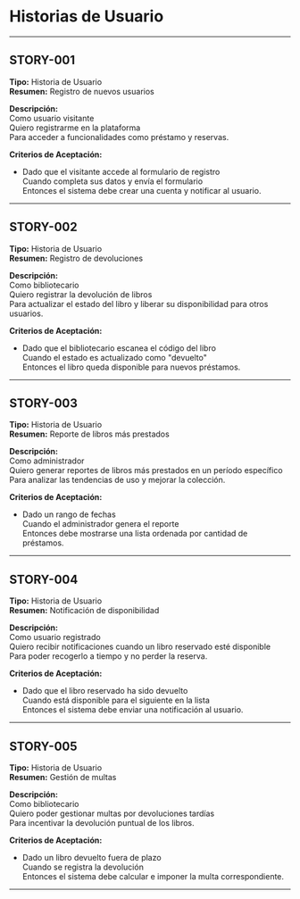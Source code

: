 # Historias de Usuario 
---

## STORY-001
**Tipo:** Historia de Usuario  
**Resumen:** Registro de nuevos usuarios

**Descripción:**  
Como usuario visitante  
Quiero registrarme en la plataforma  
Para acceder a funcionalidades como préstamo y reservas.

**Criterios de Aceptación:**  
- Dado que el visitante accede al formulario de registro  
  Cuando completa sus datos y envía el formulario  
  Entonces el sistema debe crear una cuenta y notificar al usuario.

---

## STORY-002  
**Tipo:** Historia de Usuario  
**Resumen:** Registro de devoluciones

**Descripción:**  
Como bibliotecario  
Quiero registrar la devolución de libros  
Para actualizar el estado del libro y liberar su disponibilidad para otros usuarios.

**Criterios de Aceptación:**  
- Dado que el bibliotecario escanea el código del libro  
  Cuando el estado es actualizado como "devuelto"  
  Entonces el libro queda disponible para nuevos préstamos.

---

## STORY-003  
**Tipo:** Historia de Usuario  
**Resumen:** Reporte de libros más prestados

**Descripción:**  
Como administrador  
Quiero generar reportes de libros más prestados en un período específico  
Para analizar las tendencias de uso y mejorar la colección.

**Criterios de Aceptación:**  
- Dado un rango de fechas  
  Cuando el administrador genera el reporte  
  Entonces debe mostrarse una lista ordenada por cantidad de préstamos.

---

## STORY-004  
**Tipo:** Historia de Usuario  
**Resumen:** Notificación de disponibilidad

**Descripción:**  
Como usuario registrado  
Quiero recibir notificaciones cuando un libro reservado esté disponible  
Para poder recogerlo a tiempo y no perder la reserva.

**Criterios de Aceptación:**  
- Dado que el libro reservado ha sido devuelto  
  Cuando está disponible para el siguiente en la lista  
  Entonces el sistema debe enviar una notificación al usuario.

---

## STORY-005  
**Tipo:** Historia de Usuario  
**Resumen:** Gestión de multas

**Descripción:**  
Como bibliotecario  
Quiero poder gestionar multas por devoluciones tardías  
Para incentivar la devolución puntual de los libros.

**Criterios de Aceptación:**  
- Dado un libro devuelto fuera de plazo  
  Cuando se registra la devolución  
  Entonces el sistema debe calcular e imponer la multa correspondiente.

---
